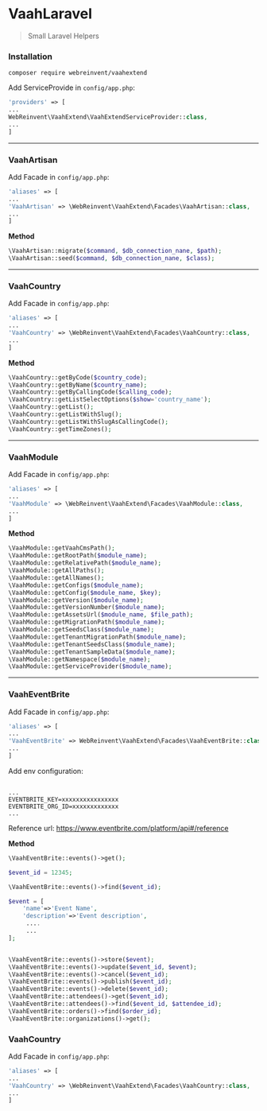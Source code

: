 # VaahLaravel
> Small Laravel Helpers

### Installation
```shell script
composer require webreinvent/vaahextend
```

Add ServiceProvide in `config/app.php`:
```php
'providers' => [
...
WebReinvent\VaahExtend\VaahExtendServiceProvider::class,
...
]
```
---

### VaahArtisan

Add Facade in `config/app.php`:
```php
'aliases' => [
...
'VaahArtisan' => \WebReinvent\VaahExtend\Facades\VaahArtisan::class,
...
]
```

**Method**
```php
\VaahArtisan::migrate($command, $db_connection_nane, $path); 
\VaahArtisan::seed($command, $db_connection_nane, $class);
```

---

### VaahCountry

Add Facade in `config/app.php`:
```php
'aliases' => [
...
'VaahCountry' => \WebReinvent\VaahExtend\Facades\VaahCountry::class,
...
]
```

**Method**
```php
\VaahCountry::getByCode($country_code);
\VaahCountry::getByName($country_name);
\VaahCountry::getByCallingCode($calling_code);
\VaahCountry::getListSelectOptions($show='country_name');
\VaahCountry::getList();
\VaahCountry::getListWithSlug();
\VaahCountry::getListWithSlugAsCallingCode();
\VaahCountry::getTimeZones();
```

---

### VaahModule

Add Facade in `config/app.php`:
```php
'aliases' => [
...
'VaahModule' => \WebReinvent\VaahExtend\Facades\VaahModule::class,
...
]
```

**Method**
```php
\VaahModule::getVaahCmsPath();
\VaahModule::getRootPath($module_name);
\VaahModule::getRelativePath($module_name);
\VaahModule::getAllPaths();
\VaahModule::getAllNames();
\VaahModule::getConfigs($module_name);
\VaahModule::getConfig($module_name, $key);
\VaahModule::getVersion($module_name);
\VaahModule::getVersionNumber($module_name);
\VaahModule::getAssetsUrl($module_name, $file_path);
\VaahModule::getMigrationPath($module_name);
\VaahModule::getSeedsClass($module_name);
\VaahModule::getTenantMigrationPath($module_name);
\VaahModule::getTenantSeedsClass($module_name);
\VaahModule::getTenantSampleData($module_name);
\VaahModule::getNamespace($module_name);
\VaahModule::getServiceProvider($module_name);
```
---

### VaahEventBrite

Add Facade in `config/app.php`:
```php
'aliases' => [
...
'VaahEventBrite' => WebReinvent\VaahExtend\Facades\VaahEventBrite::class,
...
]
```

Add env configuration:
```

...
EVENTBRITE_KEY=xxxxxxxxxxxxxxxx
EVENTBRITE_ORG_ID=xxxxxxxxxxxxx
...

```

Reference url: https://www.eventbrite.com/platform/api#/reference

**Method**
```php
\VaahEventBrite::events()->get();

$event_id = 12345;

\VaahEventBrite::events()->find($event_id);

$event = [
    'name'=>'Event Name',
    'description'=>'Event description',
     ....
     ...
];


\VaahEventBrite::events()->store($event);
\VaahEventBrite::events()->update($event_id, $event);
\VaahEventBrite::events()->cancel($event_id);
\VaahEventBrite::events()->publish($event_id);
\VaahEventBrite::events()->delete($event_id);
\VaahEventBrite::attendees()->get($event_id);
\VaahEventBrite::attendees()->find($event_id, $attendee_id);
\VaahEventBrite::orders()->find($order_id);
\VaahEventBrite::organizations()->get();
```

### VaahCountry

Add Facade in `config/app.php`:
```php
'aliases' => [
...
'VaahCountry' => \WebReinvent\VaahExtend\Facades\VaahCountry::class,
...
]
```
